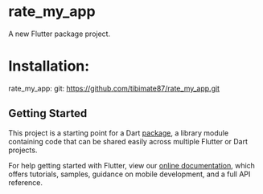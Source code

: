 

# rate_my_app

A new Flutter package project.

# Installation:
  
  rate_my_app:
    git: https://github.com/tibimate87/rate_my_app.git

## Getting Started

This project is a starting point for a Dart
[package](https://flutter.dev/developing-packages/),
a library module containing code that can be shared easily across
multiple Flutter or Dart projects.

For help getting started with Flutter, view our 
[online documentation](https://flutter.dev/docs), which offers tutorials, 
samples, guidance on mobile development, and a full API reference.
